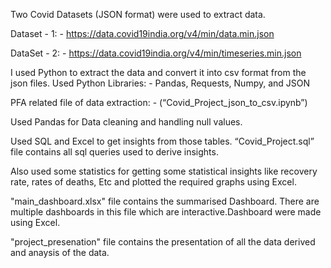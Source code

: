 Two Covid Datasets (JSON format) were used to extract data.

Dataset - 1: -
https://data.covid19india.org/v4/min/data.min.json

DataSet - 2: -
https://data.covid19india.org/v4/min/timeseries.min.json

I used Python to extract the data and convert it into csv format from the json files.
Used Python Libraries: - Pandas, Requests, Numpy, and JSON

PFA related file of data extraction: - (“Covid_Project_json_to_csv.ipynb”)

Used Pandas for Data cleaning and handling null values. 

Used SQL and Excel to get insights from those tables. “Covid_Project.sql” file contains all sql
queries used to derive insights.

Also used some statistics for getting some statistical insights like recovery rate, rates of deaths,
Etc and plotted the required graphs using Excel.

"main_dashboard.xlsx" file contains the summarised Dashboard. There are multiple
dashboards in this file which are interactive.Dashboard were made using Excel.

"project_presenation" file contains the presentation of all the data derived and anaysis of the data.
